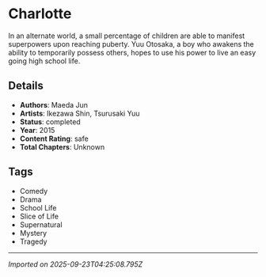 # Charlotte

In an alternate world, a small percentage of children are able to manifest superpowers upon reaching puberty. Yuu Otosaka, a boy who awakens the ability to temporarily possess others, hopes to use his power to live an easy going high school life.

## Details
- **Authors**: Maeda Jun
- **Artists**: Ikezawa Shin, Tsurusaki Yuu
- **Status**: completed
- **Year**: 2015
- **Content Rating**: safe
- **Total Chapters**: Unknown

## Tags
- Comedy
- Drama
- School Life
- Slice of Life
- Supernatural
- Mystery
- Tragedy

---
*Imported on 2025-09-23T04:25:08.795Z*
